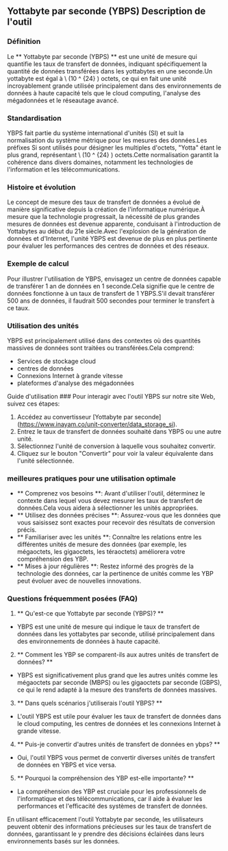 ## Yottabyte par seconde (YBPS) Description de l'outil

### Définition
Le ** Yottabyte par seconde (YBPS) ** est une unité de mesure qui quantifie les taux de transfert de données, indiquant spécifiquement la quantité de données transférées dans les yottabytes en une seconde.Un yottabyte est égal à \ (10 ​​^ {24} \) octets, ce qui en fait une unité incroyablement grande utilisée principalement dans des environnements de données à haute capacité tels que le cloud computing, l'analyse des mégadonnées et le réseautage avancé.

### Standardisation
YBPS fait partie du système international d'unités (SI) et suit la normalisation du système métrique pour les mesures des données.Les préfixes Si sont utilisés pour désigner les multiples d'octets, "Yotta" étant le plus grand, représentant \ (10 ​​^ {24} \) octets.Cette normalisation garantit la cohérence dans divers domaines, notamment les technologies de l'information et les télécommunications.

### Histoire et évolution
Le concept de mesure des taux de transfert de données a évolué de manière significative depuis la création de l'informatique numérique.À mesure que la technologie progressait, la nécessité de plus grandes mesures de données est devenue apparente, conduisant à l'introduction de Yottabytes au début du 21e siècle.Avec l'explosion de la génération de données et d'Internet, l'unité YBPS est devenue de plus en plus pertinente pour évaluer les performances des centres de données et des réseaux.

### Exemple de calcul
Pour illustrer l'utilisation de YBPS, envisagez un centre de données capable de transférer 1 an de données en 1 seconde.Cela signifie que le centre de données fonctionne à un taux de transfert de 1 YBPS.S'il devait transférer 500 ans de données, il faudrait 500 secondes pour terminer le transfert à ce taux.

### Utilisation des unités
YBPS est principalement utilisé dans des contextes où des quantités massives de données sont traitées ou transférées.Cela comprend:
- Services de stockage cloud
- centres de données
- Connexions Internet à grande vitesse
- plateformes d'analyse des mégadonnées

Guide d'utilisation ###
Pour interagir avec l'outil YBPS sur notre site Web, suivez ces étapes:
1. Accédez au convertisseur [Yottabyte par seconde] (https://www.inayam.co/unit-converter/data_storage_si).
2. Entrez le taux de transfert de données souhaité dans YBPS ou une autre unité.
3. Sélectionnez l'unité de conversion à laquelle vous souhaitez convertir.
4. Cliquez sur le bouton "Convertir" pour voir la valeur équivalente dans l'unité sélectionnée.

### meilleures pratiques pour une utilisation optimale
- ** Comprenez vos besoins **: Avant d'utiliser l'outil, déterminez le contexte dans lequel vous devez mesurer les taux de transfert de données.Cela vous aidera à sélectionner les unités appropriées.
- ** Utilisez des données précises **: Assurez-vous que les données que vous saisissez sont exactes pour recevoir des résultats de conversion précis.
- ** Familiariser avec les unités **: Connaître les relations entre les différentes unités de mesure des données (par exemple, les mégaoctets, les gigaoctets, les téraoctets) améliorera votre compréhension des YBP.
- ** Mises à jour régulières **: Restez informé des progrès de la technologie des données, car la pertinence de unités comme les YBP peut évoluer avec de nouvelles innovations.

### Questions fréquemment posées (FAQ)

1. ** Qu'est-ce que Yottabyte par seconde (YBPS)? **
- YBPS est une unité de mesure qui indique le taux de transfert de données dans les yottabytes par seconde, utilisé principalement dans des environnements de données à haute capacité.

2. ** Comment les YBP se comparent-ils aux autres unités de transfert de données? **
- YBPS est significativement plus grand que les autres unités comme les mégaoctets par seconde (MBPS) ou les gigaoctets par seconde (GBPS), ce qui le rend adapté à la mesure des transferts de données massives.

3. ** Dans quels scénarios j'utiliserais l'outil YBPS? **
- L'outil YBPS est utile pour évaluer les taux de transfert de données dans le cloud computing, les centres de données et les connexions Internet à grande vitesse.

4. ** Puis-je convertir d'autres unités de transfert de données en ybps? **
- Oui, l'outil YBPS vous permet de convertir diverses unités de transfert de données en YBPS et vice versa.

5. ** Pourquoi la compréhension des YBP est-elle importante? **
- La compréhension des YBP est cruciale pour les professionnels de l'informatique et des télécommunications, car il aide à évaluer les performances et l'efficacité des systèmes de transfert de données.

En utilisant efficacement l'outil Yottabyte par seconde, les utilisateurs peuvent obtenir des informations précieuses sur les taux de transfert de données, garantissant le y prendre des décisions éclairées dans leurs environnements basés sur les données.